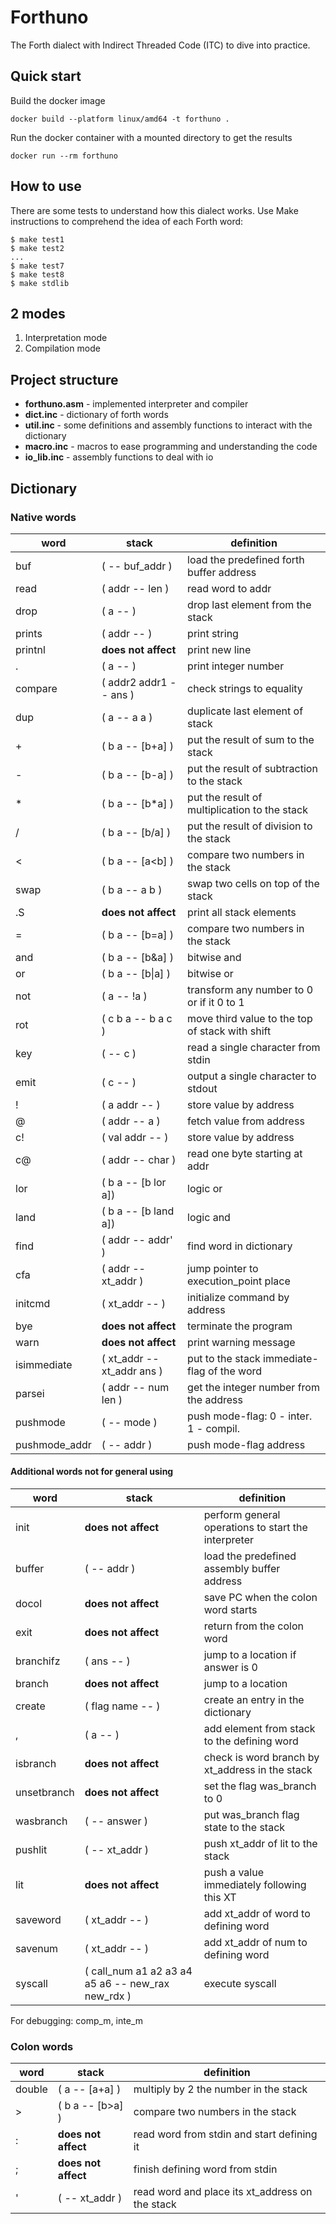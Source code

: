 # Forthuno

 The Forth dialect with Indirect Threaded Code (ITC) to dive into practice.

## Quick start

Build the docker image

```shell
docker build --platform linux/amd64 -t forthuno .
```

Run the docker container with a mounted directory to get the results

```shell
docker run --rm forthuno
```

## How to use

There are some tests to understand how this dialect works.
Use Make instructions to comprehend the idea of each Forth word:

```
$ make test1
$ make test2
...
$ make test7
$ make test8
$ make stdlib
```

## 2 modes

1. Interpretation mode
2. Compilation mode

## Project structure

* **forthuno.asm** - implemented interpreter and compiler
* **dict.inc** - dictionary of forth words
* **util.inc** - some definitions and assembly functions to interact with the dictionary
* **macro.inc** - macros to ease programming and understanding the code
* **io_lib.inc** - assembly functions to deal with io

## Dictionary

### Native words

| word          | stack                      | definition                                      |
|---------------|----------------------------|-------------------------------------------------|
| buf           | (  -- buf_addr )           | load the predefined forth buffer address        |
| read          | ( addr -- len )            | read word to addr                               |
| drop          | ( a --  )                  | drop last element from the stack                |
| prints        | ( addr --  )               | print string                                    |
| printnl       | **does not affect**        | print new line                                  |
| .             | ( a --  )                  | print integer number                            |
| compare       | ( addr2 addr1 -- ans )     | check strings to equality                       |
| dup           | ( a -- a a )               | duplicate last element of stack                 |
| +             | ( b a -- [b+a] )           | put the result of sum to the stack              |
| -             | ( b a -- [b-a] )           | put the result of subtraction to the stack      |
| *             | ( b a -- [b*a] )           | put the result of multiplication to the stack   |
| /             | ( b a -- [b/a] )           | put the result of division to the stack         |
| <             | ( b a -- [a<b] )           | compare two numbers in the stack                |
| swap          | ( b a -- a b )             | swap two cells on top of the stack              |
| .S            | **does not affect**        | print all stack elements                        |
| =             | ( b a -- [b=a] )           | compare two numbers in the stack                |
| and           | ( b a -- [b&a] )           | bitwise and                                     |
| or            | ( b a -- [b&#124;a] )      | bitwise or                                      |
| not           | ( a -- !a )                | transform any number to 0 or if it 0 to 1       |
| rot           | ( c b a -- b a c )         | move third value to the top of stack with shift |
| key           | (  -- c )                  | read a single character from stdin              |
| emit          | ( c --  )                  | output a single character to stdout             |
| !             | ( a addr --  )             | store value by address                          |
| @             | ( addr -- a )              | fetch value from address                        |
| c!            | ( val addr -- )            | store value by address                          |
| c@            | ( addr -- char )           | read one byte starting at addr                  |
| lor           | ( b a -- [b lor a])        | logic or                                        |
| land          | ( b a -- [b land a])       | logic and                                       |
| find          | ( addr -- addr' )          | find word in dictionary                         |
| cfa           | ( addr -- xt_addr )        | jump pointer to execution_point place           |
| initcmd       | ( xt_addr --  )            | initialize command by address                   |
| bye           | **does not affect**        | terminate the program                           |
| warn          | **does not affect**        | print warning message                           |
| isimmediate   | ( xt_addr -- xt_addr ans ) | put to the stack immediate-flag of the word     |
| parsei        | ( addr -- num len )        | get the integer number from the address         |
| pushmode      | (  -- mode )               | push mode-flag: 0 - inter. 1 - compil.          |
| pushmode_addr | (  -- addr )               | push mode-flag address                          |

#### Additional words not for general using

| word        | stack                                             | definition                                          |
|-------------|---------------------------------------------------|-----------------------------------------------------|
| init        | **does not affect**                               | perform general operations to start the interpreter |
| buffer      | (  -- addr )                                      | load the predefined assembly buffer address         |
| docol       | **does not affect**                               | save PC when the colon word starts                  |
| exit        | **does not affect**                               | return from the colon word                          |
| branchifz   | ( ans --  )                                       | jump to a location if answer is 0                   |
| branch      | **does not affect**                               | jump to a location                                  |
| create      | ( flag name --  )                                 | create an entry in the dictionary                   |
| ,           | ( a -- )                                          | add element from stack to the defining word         |
| isbranch    | **does not affect**                               | check is word branch by xt_address in the stack     |
| unsetbranch | **does not affect**                               | set the flag was_branch to 0                        |
| wasbranch   | (  -- answer )                                    | put was_branch flag state to the stack              |
| pushlit     | (  -- xt_addr )                                   | push xt_addr of lit to the stack                    |
| lit         | **does not affect**                               | push a value immediately following this XT          |
| saveword    | ( xt_addr --  )                                   | add xt_addr of word to defining word                |
| savenum     | ( xt_addr --  )                                   | add xt_addr of num to defining word                 |
| syscall     | ( call_num a1 a2 a3 a4 a5 a6 -- new_rax new_rdx ) | execute syscall                                     |

For debugging: comp_m, inte_m

### Colon words

| word   | stack               | definition                                      |
|--------|---------------------|-------------------------------------------------|
| double | ( a -- [a+a] )      | multiply by 2 the number in the stack           |
| >      | ( b a -- [b>a] )    | compare two numbers in the stack                |
| :      | **does not affect** | read word from stdin and start defining it      |
| ;      | **does not affect** | finish defining word from stdin                 |
| '      | ( -- xt_addr )      | read word and place its xt_address on the stack |
